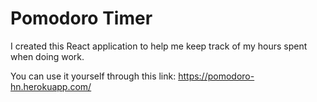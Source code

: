 # Pomodoro Timer

I created this React application to help me keep track of my hours spent when doing work.

You can use it yourself through this link:
https://pomodoro-hn.herokuapp.com/
